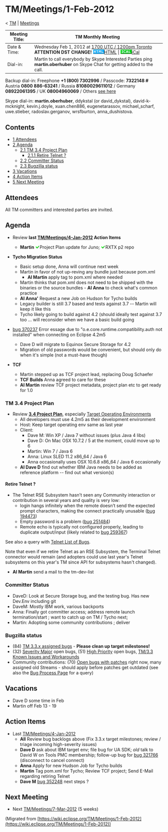 

TM/Meetings/1-Feb-2012
======================

< [TM](./TM "TM")‎ | [Meetings](./Meetings "TM/Meetings")

| Meeting Title: | **TM Monthly Meeting** |
| --- | --- |
| Date & Time: | Wednesday Feb 1, 2012 at [1700 UTC / 1200pm Toronto](http://www.timeanddate.com/worldclock/fixedtime.html?month=2&day=1&year=2012&hour=17&min=00&sec=0&p1=0) **ATTENTION DST CHANGE!**   ![Html.gif](./images/Html.gif)[HTML](http://www.google.com/calendar/embed?src=vn70im36r00qeusu8nme50cils@group.calendar.google.com&ctz=Canada/Toronto) \| ![Ical.gif](./images/Ical.gif)[iCal](http://www.google.com/calendar/ical/vn70im36r00qeusu8nme50cils@group.calendar.google.com/public/basic.ics) |
| Dial-in: | Martin to call everybody by Skype   Interested Parties ping **martin.oberhuber** on Skype Chat for getting added to the call. |

Backup dial-in: Freephone **+1 (800) 7302996** / Passcode: **7322148 #**  
Austria **0800 886-63241** / Russia **81080029611012** / Germany **08922061395** / UK **08004960069** / Others [see here](https://conf.cfer.com/?comp_id=18374&sp_id=154&ac=7322148&an=080088663241%20&login=true&startview=gos)

Skype dial-in: **martin.oberhuber**, ddykstal (or david\_dykstal), david-k-mcknight, kevin.j.doyle, xuan.chen886, eugenetarassov, michael\_scharf, uwe.stieber, radoslav.gerganov, wrsfburton, anna_dushistova.  

Contents
--------

*   [1 Attendees](#Attendees)
*   [2 Agenda](#Agenda)
    *   [2.1 TM 3.4 Project Plan](#TM-3.4-Project-Plan)
        *   [2.1.1 Retire Telnet ?](#Retire-Telnet-.3F)
    *   [2.2 Committer Status](#Committer-Status)
    *   [2.3 Bugzilla status](#Bugzilla-status)
*   [3 Vacations](#Vacations)
*   [4 Action Items](#Action-Items)
*   [5 Next Meeting](#Next-Meeting)

Attendees
---------

All TM committers and interested parties are invited.

  

Agenda
------

*   Review **last [TM/Meetings/4-Jan-2012](./4-Jan-2012 "TM/Meetings/4-Jan-2012") Action Items**
    *   **Martin** ![Ok green.gif](./images/Ok_green.gif)Project Plan update for Juno; ![Ok green.gif](./images/Ok_green.gif)RXTX p2 repo

  

*   **Tycho Migration Status**
    *   Basic setup done, Anna will continue next week
    *   Martin in favor of not up-reving any bundle just because pom.xml
        *   **AI Martin** apply tag to pom.xml where needed
    *   Martin thinks that pom.xml does not need to be shipped with the binaries or the source bundles - **AI Anna** to check what's common practice
    *   **AI Anna'** Request a new Job on Hudson for Tycho builds
    *   Legacy builder is still 3.7 based and tests against 3.7 -- Martin will keep it like this
    *   Tycho likely going to build against 4.2 (should ideally test against 3.7 too ... will reconsider when we have a basic build going

*   [bug 370237](https://bugs.eclipse.org/bugs/show_bug.cgi?id=370237) Error essage due to "o.e.core.runtime.compatibility.auth not installed" when connecting on Eclipse 4.2m5
    *   Dave D will migrate to Equinox Secure Storage for 4.2
    *   Migration of old passwords would be convenient, but should only do when it's simple (not a must-have though)

*   **TCF**
    *   Martin stepped up as TCF project lead, replacing Doug Schaefer
    *   **TCF Builds** Anna agreed to care for these
    *   **AI Martin** review TCF project metadata, project plan etc to get ready for 1.0

### TM 3.4 Project Plan

*   Review **[3.4 Project Plan](https://www.eclipse.org/projects/project-plan.php?planurl=https://www.eclipse.org/tm/development/tm_plan_3_4.xml)**, especially [Target Operating Environments](https://www.eclipse.org/projects/project-plan.php?planurl=https://www.eclipse.org/tm/development/tm_plan_3_4.xml#target_environments)
    *   All developers must use 4.2m5 as their development environment
    *   Host: Keep target operating env same as last year
    *   Client:
        *   Dave M: Win XP / Java 7 without issues (plus Java 4 libs)
        *   Dave D: On Mac OSX 10.7.2 / 5 at the moment, could move up to 6
        *   Martin: Win 7 / Java 6
        *   Anna: Linux SLED 11.2 x86_64 / Java 6
        *   Anna occasionally uses OSX 10.6.8 x86_64 / Java 6 occasionally
    *   **AI Dave D** find out whether IBM Java needs to be added as reference platform -- find out what version(s)

#### Retire Telnet ?

*   The Telnet RSE Subsystem hasn’t seen any Community interaction or contribution in several years and quality is very low:
    *   login hangs infinitely when the remote doesn’t send the expected prompt characters, making the connect practically unusable ([bug 194473](https://bugs.eclipse.org/bugs/show_bug.cgi?id=194473))
    *   Empty password is a problem ([bug 251484](https://bugs.eclipse.org/bugs/show_bug.cgi?id=251484))
    *   Remote echo is typically not configured properly, leading to duplicate output/input (likely related to [bug 259367](https://bugs.eclipse.org/bugs/show_bug.cgi?id=259367))

See also a query with [Telnet List of Bugs](http://bit.ly/ytjGeU).

Note that even if we retire Telnet as an RSE Subsystem, the Terminal Telnet connector would remain (and adopters could use last year's Telnet subsystems on this year's TM since API for subsystems hasn't changed).

*   **AI Martin** send a mail to the tm-dev-list

  

### Committer Status

*   DaveD: Look at Secure Storage bug, and the testing bug. Has new Dev.Env including git
*   DaveM: Mostly IBM work, various backports
*   Anna: Finally got committer access; address remote launch termination/start ; want to catch up on TM / Tycho next;
*   Martin: Adopting some community contributions ; deliver

  

### Bugzilla status

*   (84) [TM 3.3.x assigned bugs](https://bugs.eclipse.org/bugs/buglist.cgi?field0-0-0=target_milestone;query_format=advanced;bug_status=UNCONFIRMED;bug_status=NEW;bug_status=ASSIGNED;bug_status=REOPENED;type0-0-0=substring;value0-0-0=3.3;product=Target%20Management) \- **Please clean up target milestones!**
*   (32) [Severity Major](https://bugs.eclipse.org/bugs/buglist.cgi?query_format=advanced&product=Target+Management&bug_status=UNCONFIRMED&bug_status=NEW&bug_status=ASSIGNED&bug_status=REOPENED&bug_severity=blocker&bug_severity=critical&bug_severity=major&cmdtype=doit) open bugs, (51) [High Priority](https://bugs.eclipse.org/bugs/buglist.cgi?query_format=advanced&product=Target+Management&bug_status=UNCONFIRMED&bug_status=NEW&bug_status=ASSIGNED&bug_status=REOPENED&cmdtype=doit&field0-0-0=priority&type0-0-0=regexp&value0-0-0=P%5B12%5D&field0-0-1=bug_severity&type0-0-1=regexp&value0-0-1=blocker%7Ccritical%7Cmajor) open bugs, [TM/3.3 Known Issues and Workarounds](./3.3_Known_Issues_and_Workarounds "TM/3.3 Known Issues and Workarounds")
*   Community contributions: (70) [Open bugs with patches](https://bugs.eclipse.org/bugs/buglist.cgi?query_format=advanced&product=Target+Management&bug_status=UNCONFIRMED&bug_status=NEW&bug_status=ASSIGNED&bug_status=REOPENED&cmdtype=doit&field0-0-0=attachments.ispatch&type0-0-0=equals&value0-0-0=1) right now, many assigned old Streams - should apply before patches get outdated (see also the [Bug Process Page](https://www.eclipse.org/dsdp/tm/development/bug_process.php) for a query)

  

Vacations
---------

*   Dave D some time in Feb
*   Martin off Feb 13 - 19

  

Action Items
------------

*   Last [TM/Meetings/4-Jan-2012](./4-Jan-2012 "TM/Meetings/4-Jan-2012")
    *   **All** Review bug backlogs above (Fix 3.3.x target milestones; review / triage incoming high-severity issues)
    *   **Dave D** ask about IBM target env; file bug for UA SDK; _old_ talk to David W on Tools PMC membership; follow-up bug for [bug 321766](https://bugs.eclipse.org/bugs/show_bug.cgi?id=321766) (disconnect to cancel connect)
    *   **Anna** Apply for new Hudson Job for Tycho builds
    *   **Martin** Tag pom.xml for Tycho; Review TCF project; Send E-Mail regarding retiring Telnet
    *   **Dave M** [bug 352248](https://bugs.eclipse.org/bugs/show_bug.cgi?id=352248) next steps ?

  

Next Meeting
------------

*   Next [TM/Meetings/7-Mar-2012](./7-Mar-2012 "TM/Meetings/7-Mar-2012") (5 weeks)


(Migrated from [https://wiki.eclipse.org/TM/Meetings/1-Feb-2012](https://wiki.eclipse.org/TM/Meetings/1-Feb-2012))